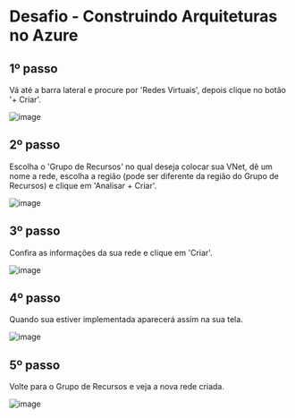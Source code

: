 # Desafio - Construindo Arquiteturas no Azure

## 1º passo
Vá até a barra lateral e procure por 'Redes Virtuais', depois clique no botão '+ Criar'.

![image](https://github.com/user-attachments/assets/4117e072-238e-4a78-8001-6f49cd6994a8)

## 2º passo
Escolha o 'Grupo de Recursos' no qual deseja colocar sua VNet, dê um nome a rede, escolha a região (pode ser diferente da região do Grupo de Recursos) e clique em 'Analisar + Criar'. 

![image](https://github.com/user-attachments/assets/5271938a-7989-4754-8916-b56836f89e11)

## 3º passo
Confira as informações da sua rede e clique em 'Criar'. 

![image](https://github.com/user-attachments/assets/f3c7f4f0-f493-4417-b2f8-bb1f18a91051)

## 4º passo
Quando sua estiver implementada aparecerá assim na sua tela.

![image](https://github.com/user-attachments/assets/b993a12e-a63a-4c6c-9331-167398cedac3)

## 5º passo
Volte para o Grupo de Recursos e veja a nova rede criada. 

![image](https://github.com/user-attachments/assets/f373dd16-2eaf-43fc-bc46-5389107c4085)
